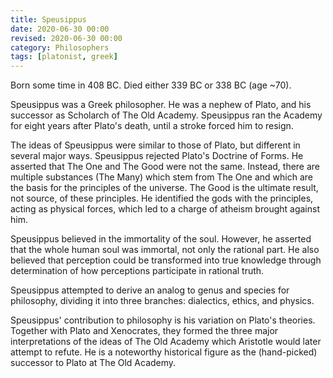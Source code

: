 ```yaml
---
title: Speusippus
date: 2020-06-30 00:00
revised: 2020-06-30 00:00
category: Philosophers
tags: [platonist, greek]
---
```

Born some time in 408 BC.
Died either 339 BC or 338 BC (age ~70).

Speusippus was a Greek philosopher. He was a nephew of Plato, and his successor as Scholarch of The Old Academy. Speusippus ran the Academy for eight years after Plato's death, until a stroke forced him to resign.

The ideas of Speusippus were similar to those of Plato, but different in several major ways. Speusippus rejected Plato's Doctrine of Forms. He asserted that The One and The Good were not the same. Instead, there are multiple substances (The Many) which stem from The One and which are the basis for the principles of the universe. The Good is the ultimate result, not source, of these principles. He identified the gods with the principles, acting as physical forces, which led to a charge of atheism brought against him.

Speusippus believed in the immortality of the soul. However, he asserted that the whole human soul was immortal, not only the rational part. He also believed that perception could be transformed into true knowledge through determination of how perceptions participate in rational truth.

Speusippus attempted to derive an analog to genus and species for philosophy, dividing it into three branches: dialectics, ethics, and physics.

Speusippus' contribution to philosophy is his variation on Plato's theories. Together with Plato and Xenocrates, they formed the three major interpretations of the ideas of The Old Academy which Aristotle would later attempt to refute. He is a noteworthy historical figure as the (hand-picked) successor to Plato at The Old Academy.
